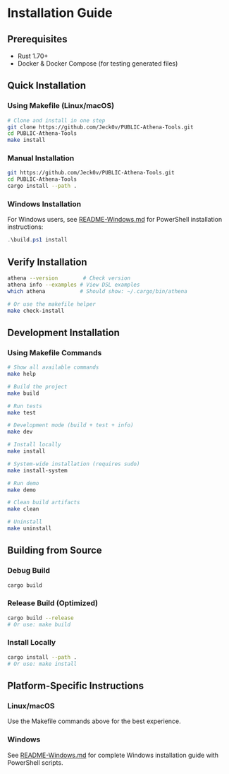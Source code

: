 # Installation Guide

## Prerequisites
- Rust 1.70+
- Docker & Docker Compose (for testing generated files)

## Quick Installation

### Using Makefile (Linux/macOS)
```bash
# Clone and install in one step
git clone https://github.com/Jeck0v/PUBLIC-Athena-Tools.git
cd PUBLIC-Athena-Tools
make install
```

### Manual Installation
```bash
git https://github.com/Jeck0v/PUBLIC-Athena-Tools.git
cd PUBLIC-Athena-Tools
cargo install --path .
```

### Windows Installation
For Windows users, see [README-Windows.md](../README-Windows.md) for PowerShell installation instructions:
```powershell
.\build.ps1 install
```

## Verify Installation
```bash
athena --version        # Check version
athena info --examples # View DSL examples
which athena           # Should show: ~/.cargo/bin/athena

# Or use the makefile helper
make check-install
```

## Development Installation

### Using Makefile Commands
```bash
# Show all available commands
make help

# Build the project
make build

# Run tests
make test

# Development mode (build + test + info)
make dev

# Install locally
make install

# System-wide installation (requires sudo)
make install-system

# Run demo
make demo

# Clean build artifacts
make clean

# Uninstall
make uninstall
```

## Building from Source

### Debug Build
```bash
cargo build
```

### Release Build (Optimized)
```bash
cargo build --release
# Or use: make build
```

### Install Locally
```bash
cargo install --path .
# Or use: make install
```

## Platform-Specific Instructions

### Linux/macOS
Use the Makefile commands above for the best experience.

### Windows
See [README-Windows.md](../README-Windows.md) for complete Windows installation guide with PowerShell scripts.
